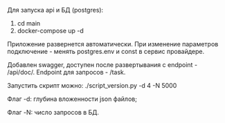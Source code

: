 Для запуска api и БД (postgres):
1) cd main
2) docker-compose up -d

Приложение развернется автоматически. При изменение параметров подключение - менять postgres.env и const в сервис провайдере.

Добавлен swagger, доступен после развертывания с endpoint - /api/doc/. Endpoint для запросов - /task.

Запустить скрипт можно:
./script_version.py -d 4 -N 5000

Флаг -d: глубина вложенности json файлов;

Флаг -N: число запросов в БД.
